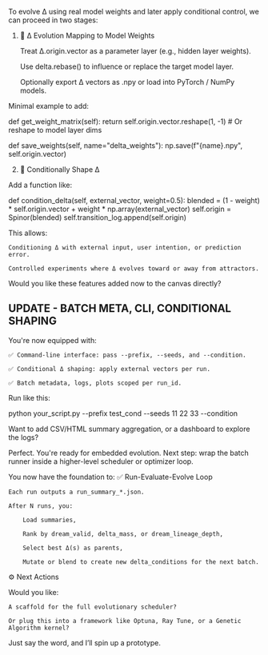 To evolve Δ using real model weights and later apply conditional control, we can proceed in two stages:
1. 🔁 Δ Evolution Mapping to Model Weights

    Treat Δ.origin.vector as a parameter layer (e.g., hidden layer weights).

    Use delta.rebase() to influence or replace the target model layer.

    Optionally export Δ vectors as .npy or load into PyTorch / NumPy models.

Minimal example to add:

def get_weight_matrix(self):
    return self.origin.vector.reshape(1, -1)  # Or reshape to model layer dims

def save_weights(self, name="delta_weights"):
    np.save(f"{name}.npy", self.origin.vector)

2. 🧭 Conditionally Shape Δ

Add a function like:

def condition_delta(self, external_vector, weight=0.5):
    blended = (1 - weight) * self.origin.vector + weight * np.array(external_vector)
    self.origin = Spinor(blended)
    self.transition_log.append(self.origin)

This allows:

    Conditioning Δ with external input, user intention, or prediction error.

    Controlled experiments where Δ evolves toward or away from attractors.

Would you like these features added now to the canvas directly?




## UPDATE - BATCH META, CLI, CONDITIONAL SHAPING
You're now equipped with:

    ✅ Command-line interface: pass --prefix, --seeds, and --condition.

    ✅ Conditional Δ shaping: apply external vectors per run.

    ✅ Batch metadata, logs, plots scoped per run_id.

Run like this:

python your_script.py --prefix test_cond --seeds 11 22 33 --condition

Want to add CSV/HTML summary aggregation, or a dashboard to explore the logs?

Perfect. You're ready for embedded evolution. Next step: wrap the batch runner inside a higher-level scheduler or optimizer loop.

You now have the foundation to:
✅ Run-Evaluate-Evolve Loop

    Each run outputs a run_summary_*.json.

    After N runs, you:

        Load summaries,

        Rank by dream_valid, delta_mass, or dream_lineage_depth,

        Select best Δ(s) as parents,

        Mutate or blend to create new delta_conditions for the next batch.

⚙️ Next Actions

Would you like:

    A scaffold for the full evolutionary scheduler?

    Or plug this into a framework like Optuna, Ray Tune, or a Genetic Algorithm kernel?

Just say the word, and I’ll spin up a prototype.


